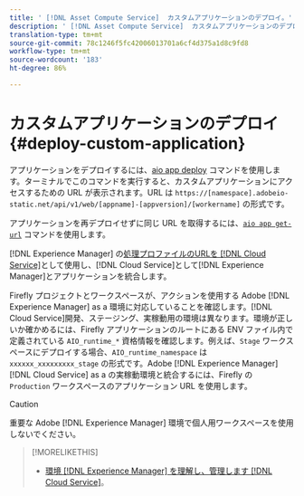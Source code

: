 ```yaml
---
title: ' [!DNL Asset Compute Service]  カスタムアプリケーションのデプロイ。'
description: ' [!DNL Asset Compute Service]  カスタムアプリケーションのデプロイ。'
translation-type: tm+mt
source-git-commit: 78c1246f5fc42006013701a6cf4d375a1d8c9fd8
workflow-type: tm+mt
source-wordcount: '183'
ht-degree: 86%

---
```



# カスタムアプリケーションのデプロイ {#deploy-custom-application}

アプリケーションをデプロイするには、[aio app deploy](https://github.com/adobe/aio-cli#aio-appdeploy) コマンドを使用します。ターミナルでこのコマンドを実行すると、カスタムアプリケーションにアクセスするための URL が表示されます。URL は `https://[namespace].adobeio-static.net/api/v1/web/[appname]-[appversion]/[workername]` の形式です。

アプリケーションを再デプロイせずに同じ URL を取得するには、[`aio app get-url`](https://github.com/adobe/aio-cli#aio-appget-url-action) コマンドを使用します。

 [!DNL Experience Manager] の[処理プロファイルのURLを [!DNL Cloud Service]](https://experienceleague.adobe.com/docs/experience-manager-cloud-service/assets/manage/asset-microservices-configure-and-use.html)として使用し、[!DNL Cloud Service]として[!DNL Experience Manager]とアプリケーションを統合します。

Firefly プロジェクトとワークスペースが、アクションを使用する Adobe [!DNL Experience Manager] as a 環境に対応していることを確認します。[!DNL Cloud Service]開発、ステージング、実稼動用の環境は異なります。環境が正しいか確かめるには、Firefly アプリケーションのルートにある ENV ファイル内で定義されている `AIO_runtime_*` 資格情報を確認します。例えば、`Stage` ワークスペースにデプロイする場合、`AIO_runtime_namespace` は `xxxxxx_xxxxxxxxx_stage` の形式です。Adobe [!DNL Experience Manager][!DNL Cloud Service] as a の実稼動環境と統合するには、Firefly の `Production` ワークスペースのアプリケーション URL を使用します。

>[!CAUTION]
>
>重要な Adobe [!DNL Experience Manager] 環境で個人用ワークスペースを使用しないでください。

>[!MORELIKETHIS]
>
>* [環境 [!DNL Experience Manager] を理解し、管理します [!DNL Cloud Service]](https://experienceleague.adobe.com/docs/experience-manager-cloud-service/implementing/using-cloud-manager/manage-environments.html)。

